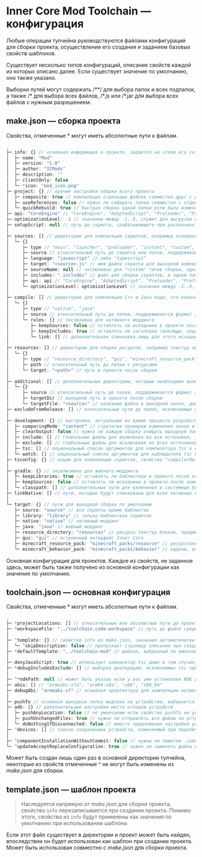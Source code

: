 # Inner Core Mod Toolchain — конфигурация

Любые операции тулчейна руководствуются файлами конфигураций для сборки проекта, осуществления его создания и заданием базовых свойств шаблонов.

Существует несколько типов конфигураций, описание свойств каждой из которых описано далее. Если существует значение по умолчанию, оно также указано.

Выборки путей могут содержать /\*\*/ для выбора папок и всех подпапок, а также /\* для выбора всех файлов, /\*.js или /\*.jar для выбора всех файлов с нужным разрешением.

## make.json — сборка проекта

Свойства, отмеченные \* могут иметь абсолютные пути к файлам.

```js
.
├─ info: {} // основная информация о проекте, задается на этапе его создания
│  ├─ name: "Mod"
│  ├─ version: "1.0"
│  ├─ author: "ICMods"
│  ├─ description: ""
│  ├─ clientOnly: false
│  └─ *icon: "mod_icon.png"
├─ project: {} // прочие настройки сборки всего проекта
│  ├─ composite: true // компиляция отдельных файлов совместно друг с другом, позволяет использовать декларации между файлами и ускорять их сборку; актуально для tsc
│  ├─ useReferences: false // нужно ли собирать папки совместно с отдельными файлами и также использовать общие декларации; если проект использует по крайней мере пару сборочных папок, ускорит компиляцию с помощью tsc
│  └─ quickRebuild: true // быстрая сборка одной папки если была изменена лишь она, в противном случае все собирается как обычно; актуально лишь при использовании `useReferences`
├─ api: "CoreEngine" // "CoreEngine", "AdaptedScript", "Preloader", "PrefsWinAPI", "Instant"
├─ optimizationLevel: -1 // значение между -1..9, служит для выгрузки скриптов из памяти
├─ setupScript: null // путь до скрипта, срабатывающего при распаковке архива проекта в мод браузере
│
├─ sources: [] // директории для компиляции скриптов, например основного скрипта для запуска или main.js
│  └─ {}
│     ├─ type // "main", "launcher", "preloader", "instant", "custom", "library"
│     ├─ source // относительный путь до скрипта или папки, поддерживается формат /* для включения подпапок в папке
│     ├─ language: "javascript" // либо "typescript"
│     ├─ target: "<source>.js" // имя файла скрипта для выходной компиляции
│     ├─ sourceName: null // экслюзивно для "custom" типов сборки, однако имя скрипта также отображается, например, и при ошибках
│     ├─ includes: ".includes" // файл для сборки скриптов, в одной папке их может быть несколько
│     ├─ api: api // "CoreEngine", "AdaptedScript", "Preloader", "PrefsWinAPI"
│     └─ optimizationLevel: optimizationLevel // значение между -1..9, служит для выгрузки скриптов из памяти
│
├─ compile: [] // директории для компиляции C++ и Java кода, это конечно, не означает что вы можете просто взять исходный код с Forge, однако это не менее интересная вещь
│  └─ {}
│     ├─ type // "native", "java"
│     ├─ source // относительный путь до папки, поддерживается формат /* для включения подпапок в папке
│     └─ rules: {} // экслюзивно для нативного моддинга
│        ├─ keepSources: false // оставлять ли исходники в проекте после компиляции
│        ├─ keepIncludes: true // оставлять ли заголовки (инклюды, хедеры) в проекте после компиляции
│        └─ link: [] // дополнительная слинковка лишь для этого исходника
│
├─ resources: [] // директории для сборки ресурсов, например текстур предметов или интерфейса
│  └─ {}
│     ├─ type // "resource_directory", "gui", "minecraft_resource_pack", "minecraft_behavior_pack"
│     ├─ path // относительный путь до папки с ресурсами
│     └─ target: "<path>" // путь в проекте после сборки
│
├─ additional: [] // дополнительные директории, которые необходимо включить в проект после сборки
│  └─ {}
│     ├─ source // относительный путь до папки, поддерживается формат /* для включения подпапок в папке
│     ├─ targetDir // выходной путь в проекте после сборки
│     └─ targetFile: "<source>" // название файла в выходной папке, добавляется в конец пути
├─ excludeFromRelease: [] // относительные пути до папок, исключаемых из проекта при сборке в релиз, поддерживается формат /* для включения подпапок в папке
│
├─ development: {} // настройки, актуальные во время процесса разработки для сокращения времени сборки
│  ├─ comparingMode: "content" // стратегия проверки изменения папок и файлов, может быть "size", "modify" или "content"
│  ├─ clearOutput: false // нужно ли каждую сборку очищать выходную папку output/, в противном случае она будет очищена лишь при сборке мода в релиз
│  ├─ include: [] // глобальные файлы для включения во все источники, здесь могут быть, к примеру, тесты; только для tsc
│  ├─ exclude: [] // глобальные файлы для исключения из всех источников, если один из файлов включен, он уже не будет исключен; только для tsc
│  ├─ tsc: [] // опциональный список аргументов для компилятора tsc в консоли, выполните tsc --all для получения подробностей
│  └─ watch: [] // опциональный список аргументов для наблюдателя tsc в консоли, выполните tsc --all для получения подробностей
├─ tsconfig: {} // опции для компиляции скриптов, свойство "compilerOptions" главного tsconfig.json; используйте IntelliSense в этом файле или выполните tsc --all для получения их списка
│
├─ gradle: {} // эксклюзивно для жабного моддинга
│  ├─ keepLibraries: true // оставлять ли библиотеки в проекте после компиляции
│  ├─ keepSources: false // оставлять ли исходники в проекте после компиляции
│  └─ classpath: [] // дополнительные пути для включения в системные библиотеки, они не будут включены в сам архив
├─ linkNative: [] // пути, которые будут слинкованы для всех нативных исходников
│
└─ target: {} // пути для выходной сборки по умолчанию
   ├─ source: "source" // все скрипты кроме библиотек
   ├─ library: "library" // только библиотеки скриптов
   ├─ native: "native" // нативный моддинг
   ├─ java: "java" // жабный моддинг
   ├─ resource_directory: "resources" // ресурсы текстур блоков, предметов и различных атласов
   ├─ gui: "gui" // встроенный интерфейс Inner Core
   ├─ minecraft_resource_pack: "minecraft_packs/resource" // ресурспаки, включаемые в игру после входа в мир
   └─ minecraft_behavior_pack: "minecraft_packs/behavior" // аддоны, включаемые в игру после входа в мир
```

Основная конфигурация для проектов. Каждое из свойств, не заданное здесь, может быть также получено из основной конфигурации как значение по умолчанию.

## toolchain.json — основная конфигурация

Свойства, отмеченные \* могут иметь абсолютные пути к файлам.

```js
.
├─ *projectLocations: [] // относительные или абсолютные пути до проектов, сканируется вся папка на наличие конфигураций make.json и template.json
├─ *workspaceFile: "../toolchain.code-workspace" // путь до файла среды, эксклюзивно для Visual Studio Code, в него добавляются все открытые и созданные проекты
│
├─ ^template: {} // свойство info из make.json, значения автоматически заполняются при создании проекта, перезаписывает свойства из шаблона если они заданы и там
│  └─ ^skipDescription: false // пропускает страницу описания при создании проекта из шаблона, т.е. будет достаточно лишь ввести имя, остальные свойства будут взяты из шаблона или перезаписаны свойствами
├─ *defaultTemplate: "../toolchain-mod" // шаблон, выбранный по умолчанию при создании проекта, может быть относительным или абсолютным путем до него
│
├─ denyJavaScript: true // использует компилятор tsc даже в том случае, если в проекте используется исключительно JavaScript
├─ *debugIncludesExclude: [] // выборка деклараций, исключаемых tsc при компиляции во время разработки, помогает сократить ее время; если путь не найден, будет совершена повторная попытка уже с абсолютным вариантом
│
├─ ^*ndkPath: null // может быть указан если у вас уже установлен NDK для компиляции нативного кода, рекомендуется использовать версию r16b; по умолчанию поиск компилятора будет осуществлен в PATH или установлен самим тулчейном
├─ abis: [] // "armeabi-v7a", "arm64-v8a", "x86", "x86_64"
├─ debugAbi: "armeabi-v7" // основная архитектура для компиляции нативного кода во время разработки
│
├─ pushTo // основная выходная папка модпака на устройстве, выбирается при любом подключении; путь в тулчейне до модпака, в мейке до самого мода
├─ adb: {} // дополнительные настройки моста отладки устройств
│  ├─ pushAnyLocation: false // по умолчанию если свойство pushTo не указывает на установку пака Inner Core, будет выдано предупреждение на отправку в странную локацию; эта настройка отключает его
│  ├─ pushUnchangedFiles: true // нужно ли отправлять все файлы на устройство, либо же только измененные
│  └─ doNothingIfDisconnected: false // вместо предложения настройки устройства в консоли просто завершает процесс сборки если ни одного устройства не подключено
├─ ^devices: [] // список сохраненных устройств, изменяемый при подключении во время настройки ADB; здесь содержится приватная информация, поэтому его изменение невозможно из make.json
│
├─ ^componentInstallationWithoutCommit: false // нужны ли пометки .commit в установленных компонентах; если не нужны, обновления не смогут быть установлены, а компонент будет считаться установленным если существует папка с ним
└─ ^updateAcceptReplaceConfiguration: true // нужно ли заменять файлы конфигураций в основной папке тулчейна, такие как .vscode/tasks.json и прочие; в противном случае ваши изменения останутся неизменными даже с обновлениями
```

Может быть создан лишь один раз в основной директории тулчейна, некоторые из свойств отмеченные ^ не могут быть изменены из *make.json* для сборки.

## template.json — шаблон проекта

 > Наследуется напрямую от *make.json* для сборки проекта, свойство `info` перезаписывается при создании проекта. Помимо этого, свойства из `info` будут применены как значения по умолчанию при использовании шаблона.

Если этот файл существует в директории и проект может быть найден, впоследствии он будет использован как шаблон при создании проекта. Может быть использован совместно с *make.json* для сборки проекта.

